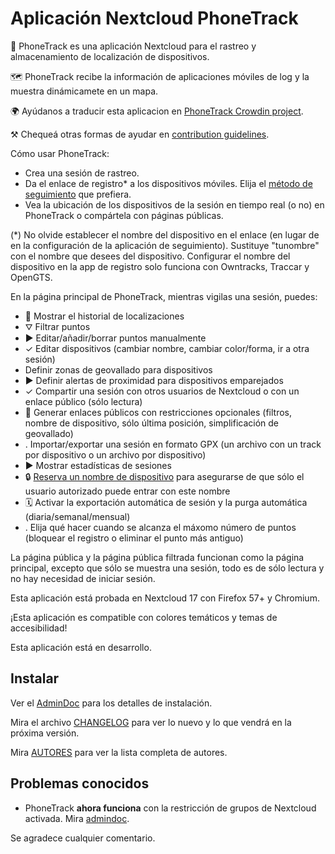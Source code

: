 # Aplicación Nextcloud PhoneTrack

📱 PhoneTrack es una aplicación Nextcloud para el rastreo y almacenamiento de localización de dispositivos.

🗺 PhoneTrack recibe la información de aplicaciones móviles de log y la muestra dinámicamete en un mapa.

🌍 Ayúdanos a traducir esta aplicacion en [PhoneTrack Crowdin project](https://crowdin.com/project/phonetrack).

⚒ Chequeá otras formas de ayudar en [contribution guidelines](https://gitlab.com/eneiluj/phonetrack-oc/blob/master/CONTRIBUTING.md).

Cómo usar PhoneTrack:

* Crea una sesión de rastreo.
* Da el enlace de registro\* a los dispositivos móviles. Elija el [método de seguimiento](https://gitlab.com/eneiluj/phonetrack-oc/wikis/userdoc#logging-methods) que prefiera.
* Vea la ubicación de los dispositivos de la sesión en tiempo real (o no) en PhoneTrack o compártela con páginas públicas.

(\*) No olvide establecer el nombre del dispositivo en el enlace (en lugar de en la configuración de la aplicación de seguimiento). Sustituye "tunombre" con el nombre que desees del dispositivo. Configurar el nombre del dispositivo en la app de registro solo funciona con Owntracks, Traccar y OpenGTS.

En la página principal de PhoneTrack, mientras vigilas una sesión, puedes:

* 📍 Mostrar el historial de localizaciones
* ⛛ Filtrar puntos
* ► Editar/añadir/borrar puntos manualmente
* ✓ Editar dispositivos (cambiar nombre, cambiar color/forma, ir a otra sesión)
* Definir zonas de geovallado para dispositivos
* ► Definir alertas de proximidad para dispositivos emparejados
* ✓ Compartir una sesión con otros usuarios de Nextcloud o con un enlace público (sólo lectura)
* 🔗 Generar enlaces públicos con restricciones opcionales (filtros, nombre de dispositivo, sólo última posición, simplificación de geovallado)
* . Importar/exportar una sesión en formato GPX (un archivo con un track por dispositivo o un archivo por dispositivo)
* ► Mostrar estadísticas de sesiones
* 🔒 [Reserva un nombre de dispositivo](https://gitlab.com/eneiluj/phonetrack-oc/wikis/userdoc#device-name-reservation) para asegurarse de que sólo el usuario autorizado puede entrar con este nombre
* 🗓 Activar la exportación automática de sesión y la purga automática (diaria/semanal/mensual)
* . Elija qué hacer cuando se alcanza el máxomo número de puntos (bloquear el registro o eliminar el punto más antiguo)

La página pública y la página pública filtrada funcionan como la página principal, excepto que sólo se muestra una sesión, todo es de sólo lectura y no hay necesidad de iniciar sesión.

Esta aplicación está probada en Nextcloud 17 con Firefox 57+ y Chromium.

¡Esta aplicación es compatible con colores temáticos y temas de accesibilidad!

Esta aplicación está en desarrollo.

## Instalar

Ver el [AdminDoc](https://gitlab.com/eneiluj/phonetrack-oc/wikis/admindoc) para los detalles de instalación.

Mira el archivo [CHANGELOG](https://gitlab.com/eneiluj/phonetrack-oc/blob/master/CHANGELOG.md#change-log) para ver lo nuevo y lo que vendrá en la próxima versión.

Mira [AUTORES](https://gitlab.com/eneiluj/phonetrack-oc/blob/master/AUTHORS.md#authors) para ver la lista completa de autores.

## Problemas conocidos

* PhoneTrack **ahora funciona** con la restricción de grupos de Nextcloud activada. Mira [admindoc](https://gitlab.com/eneiluj/phonetrack-oc/wikis/admindoc#issue-with-phonetrack-restricted-to-some-groups-in-nextcloud).

Se agradece cualquier comentario.